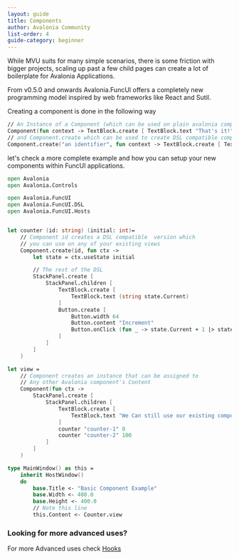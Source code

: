```yaml
---
layout: guide
title: Components
author: Avalonia Community
list-order: 4
guide-category: beginner
---
```


[hooks]: guides/Hooks.html

While MVU suits for many simple scenarios, there is some friction with bigger projects, scaling up past a few child pages can create a lot of boilerplate for Avalonia Applications.

From v0.5.0 and onwards Avalonia.FuncUI offers a completely new programming model inspired by web frameworks like React and Sutil.

Creating a component is done in the following way

```fsharp
// An Instance of a Component (which can be used on plain avalonia component instances)
Component(fun context -> TextBlock.create [ TextBlock.text "That's it!" ])
// and Component.create which can be used to create DSL compatible components
Component.create("an identifier", fun context -> TextBlock.create [ TextBlock.text "That's it!" ])
```

let's check a more complete example and how you can setup your new components within FuncUI applications.

```fsharp
open Avalonia
open Avalonia.Controls

open Avalonia.FuncUI
open Avalonia.FuncUI.DSL
open Avalonia.FuncUI.Hosts


let counter (id: string) (initial: int)=
    // Component id creates a DSL compatible  version which
    // you can use on any of your existing views
    Component.create(id, fun ctx ->
        let state = ctx.useState initial

        // The rest of the DSL
        StackPanel.create [
            StackPanel.children [
                TextBlock.create [
                    TextBlock.text (string state.Current)
                ]
                Button.create [
                    Button.width 64
                    Button.content "Increment"
                    Button.onClick (fun _ -> state.Current + 1 |> state.Set)
                ]
            ]
        ]
    )

let view =
    // Component creates an instance that can be assigned to
    // Any other Avalonia component's Content
    Component(fun ctx ->
        StackPanel.create [
            StackPanel.children [
                TextBlock.create [
                    TextBlock.text "We Can still use our existing components"
                ]
                counter "counter-1" 0
                counter "counter-2" 100
            ]
        ]
    )

type MainWindow() as this =
    inherit HostWindow()
    do
        base.Title <- "Basic Component Example"
        base.Width <- 400.0
        base.Height <- 400.0
        // Note this line
        this.Content <- Counter.view
```

### Looking for more advanced uses?

For more Advanced uses check [Hooks]
